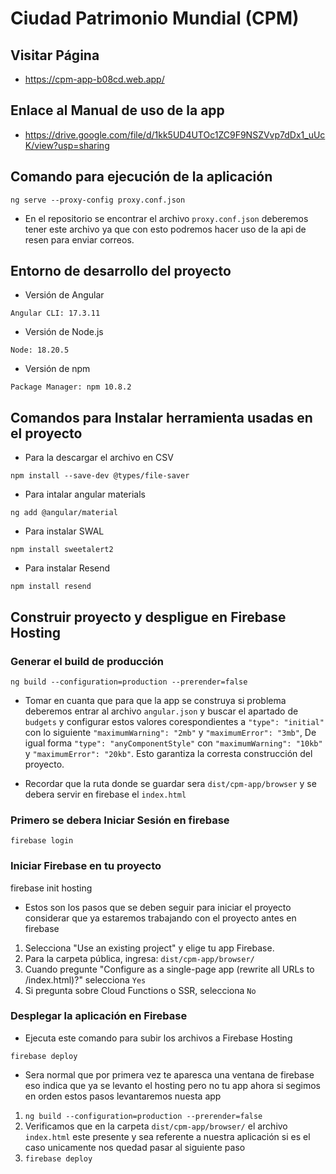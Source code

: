 # Ciudad Patrimonio Mundial (CPM) 

## Visitar Página

+ https://cpm-app-b08cd.web.app/ 

## Enlace al Manual de uso de la app

+ https://drive.google.com/file/d/1kk5UD4UTOc1ZC9F9NSZVvp7dDx1_uUcK/view?usp=sharing

## Comando para ejecución de la aplicación

`ng serve --proxy-config proxy.conf.json`

+ En el repositorio se encontrar el archivo `proxy.conf.json` deberemos tener este archivo ya que con esto podremos hacer uso de la api de resen para enviar correos.

## Entorno de desarrollo del proyecto

+ Versión de Angular

`Angular CLI: 17.3.11`

+ Versión de Node.js

`Node: 18.20.5`

+ Versión de npm

`Package Manager: npm 10.8.2`

## Comandos para Instalar herramienta usadas en el proyecto

+ Para la descargar el archivo en CSV

`npm install --save-dev @types/file-saver`

+ Para intalar angular materials 

`ng add @angular/material`

+ Para instalar SWAL 

`npm install sweetalert2`

+ Para instalar Resend

`npm install resend`

## Construir proyecto y despligue en Firebase Hosting 

### Generar el build de producción

`ng build --configuration=production --prerender=false`

+ Tomar en cuanta que para que la app se construya si problema deberemos entrar al archivo `angular.json` y buscar el apartado de `budgets` y configurar estos valores corespondientes a `"type": "initial"` con lo siguiente `"maximumWarning": "2mb"` y `"maximumError": "3mb"`, De igual forma `"type": "anyComponentStyle"` con `"maximumWarning": "10kb"` y `"maximumError": "20kb"`. Esto garantiza la corresta construcción del proyecto.

+ Recordar que la ruta donde se guardar sera `dist/cpm-app/browser` y se debera servir en firebase el `index.html`

### Primero se debera Iniciar Sesión en firebase

`firebase login`

### Iniciar Firebase en tu proyecto

firebase init hosting

+ Estos son los pasos que se deben seguir para iniciar el proyecto considerar que ya estaremos trabajando con el proyecto antes en firebase

1. Selecciona "Use an existing project" y elige tu app Firebase.
2. Para la carpeta pública, ingresa: `dist/cpm-app/browser/`
3. Cuando pregunte "Configure as a single-page app (rewrite all URLs to /index.html)?" selecciona `Yes`
4. Si pregunta sobre Cloud Functions o SSR, selecciona `No`

###  Desplegar la aplicación en Firebase

+ Ejecuta este comando para subir los archivos a Firebase Hosting

`firebase deploy`

+ Sera normal que por primera vez te aparesca una ventana de firebase eso indica que ya se levanto el hosting pero no tu app ahora si segimos en orden estos pasos levantaremos nuesta app 

1. `ng build --configuration=production --prerender=false`
2. Verificamos que en la carpeta `dist/cpm-app/browser/` el archivo `index.html` este presente y sea referente a nuestra aplicación si es el caso unicamente nos quedad pasar al siguiente paso 
3. `firebase deploy`
